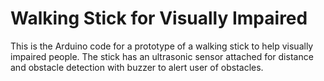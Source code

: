 # Walking Stick for Visually Impaired
This is the Arduino code for a prototype of a walking stick to help visually impaired people. The stick has an ultrasonic sensor attached for distance and obstacle detection with buzzer to alert user of obstacles.
